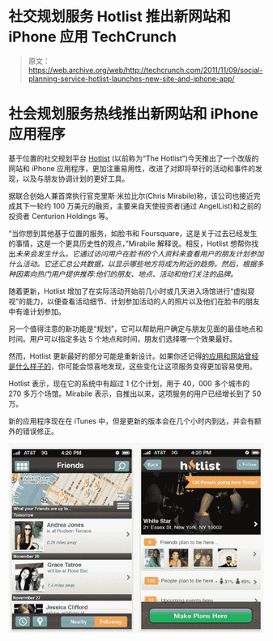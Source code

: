 # 社交规划服务 Hotlist 推出新网站和 iPhone 应用 TechCrunch

> 原文：<https://web.archive.org/web/http://techcrunch.com/2011/11/09/social-planning-service-hotlist-launches-new-site-and-iphone-app/>

# 社会规划服务热线推出新网站和 iPhone 应用程序

基于位置的社交规划平台 [Hotlist](https://web.archive.org/web/20230203073003/http://www.hotlist.com/) (以前称为“The Hotlist”)今天推出了一个改版的网站和 iPhone 应用程序，更加注重易用性，改进了对即将举行的活动和事件的发现，以及与朋友协调计划的更好工具。

据联合创始人兼首席执行官克里斯·米拉比尔(Chris Mirabile)称，该公司也接近完成其下一轮约 100 万美元的融资，主要来自天使投资者(通过 AngelList)和之前的投资者 Centurion Holdings 等。

“当你想到其他基于位置的服务，如脸书和 Foursquare，这是关于过去已经发生的事情，这是一个更具历史性的观点，”Mirabile 解释说。相反，Hotlist 想帮你找出*未来会发生什么。它通过访问用户在脸书的个人资料来查看用户的朋友计划参加什么活动。它还汇总公共数据，以显示哪些地方将成为附近的趋势。然后，根据多种因素向热门用户提供推荐:他们的朋友、地点、活动和他们关注的品牌。*

随着更新，Hotlist 增加了在实际活动开始前几小时或几天进入场馆进行“虚拟窥视”的能力，以便查看活动细节、计划参加活动的人的照片以及他们在脸书的朋友中有谁计划参加。

另一个值得注意的新功能是“规划”，它可以帮助用户确定与朋友见面的最佳地点和时间。用户可以指定多达 5 个地点和时间，朋友们选择哪一个效果最好。

然而，Hotlist 更新最好的部分可能是重新设计。如果你还记得[的应用和网站曾经是什么样子的](https://web.archive.org/web/20230203073003/https://techcrunch.com/2010/05/13/the-hotlist/)，你可能会惊喜地发现，这些变化让这项服务变得更加容易使用。

Hotlist 表示，现在它的系统中有超过 1 亿个计划，用于 40，000 多个城市的 270 多万个场馆。Mirabile 表示，自推出以来，这项服务的用户已经增长到了 50 万。

新的应用程序现在在 iTunes 中，但是更新的版本会在几个小时内到达，并会有额外的错误修正。

[![](img/1a368ca162fe15783e109f9827ebed39.png "hotlist-iphone")](https://web.archive.org/web/20230203073003/https://techcrunch.com/wp-content/uploads/2011/11/hotlist-iphone.png)